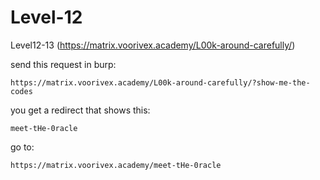 # Level-12

Level12-13 (https://matrix.voorivex.academy/L00k-around-carefully/)

send this request in burp:
```text
https://matrix.voorivex.academy/L00k-around-carefully/?show-me-the-codes
```

you get a redirect that shows this:

```text
meet-tHe-0racle
```

go to:

```text
https://matrix.voorivex.academy/meet-tHe-0racle
```
